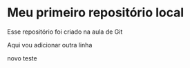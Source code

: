 # Meu primeiro repositório local

Esse repositório foi criado na aula de Git

Aqui vou adicionar outra linha


novo teste